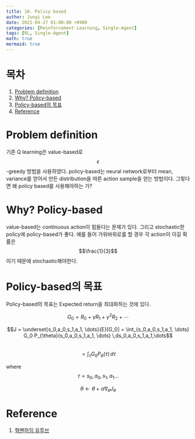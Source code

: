 ```yaml
---
title: 10. Policy based 
author: Jungi Lee
date: 2021-04-27 01:00:00 +0900
categories: [Reinforcement Learning, Single-Agent]
tags: [RL, Single-Agent]
math: true
mermaid: true
---
```

# 목차 
1. [Problem definition](#problem-definition)  
1. [Why? Policy-based](#why-policy-based)  
1. [Policy-based의 목표](#policy-based의-목표)  
1. [Reference](#reference)  

# Problem definition

기존 Q learning은 value-based로 $$\epsilon$$-greedy 방법을 사용하였다. policy-based는 neural network로부터 mean, variance를 얻어서 만든 distribution을 따른 action sample을 얻는 방법이다. 그렇다면 왜 policy based를 사용해야하는 가? 

# Why? Policy-based

value-based는 continuous action이 힘들다는 문제가 있다. 그리고 stochastic한 policy에 policy-based가 좋다. 예를 들어 가위바위로를 할 경우 각 action이 이길 확률은 $$\frac{1}{3}$$이기 때문에 stochastic해야한다. 

# Policy-based의 목표

Policy-based의 목표는 Expected return을 최대화하는 것에 있다.

$$G_0 = R_0 + \gamma R_1 + \gamma^2 R_2 + \cdots$$

$$J = \underset{s_0,a_0,s_1,a_1, \dots}{E}[G_0] = \int_{s_0,a_0,s_1,a_1, \dots} G_0 P_{\theta}(s_0,a_0,s_1,a_1, \dots) \,ds_0,a_0,s_1,a_1,\dots$$   
$$= \int_{\tau} G_0 P_{\theta}(\tau) \,d\tau$$

where $$\tau = s_0,a_0,s_1,a_1 \dots$$

$$\theta \gets \theta + \alpha \nabla_{\theta}J_{\theta}$$

# Reference
1. [혁펜하임 유투브][혁펜하임 유투브]  

[혁펜하임 유투브]: https://www.youtube.com/watch?v=cvctS4xWSaU&list=PL_iJu012NOxehE8fdF9me4TLfbdv3ZW8g  



